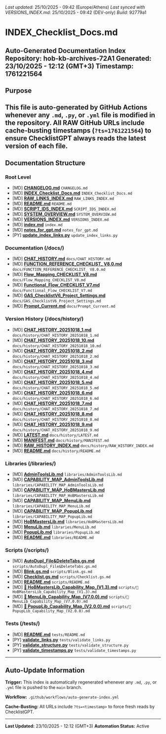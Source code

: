*Last updated:* 25/10/2025 - 09:42 (Europe/Athens)
*Last synced with VERSIONS_INDEX.md:* 25/10/2025 - 09:42 (DEV-only)
*Build:* 92779a1

# INDEX_Checklist_Docs.md
**Auto-Generated Documentation Index**
**Repository:** hob-kb-archives-72A1
**Generated:** 23/10/2025 - 12:12 (GMT+3)
**Timestamp:** 1761221564
---
## Purpose
This file is **auto-generated** by GitHub Actions whenever any `.md`, `.py`, or `.yml` file is modified in the repository.
All RAW GitHub URLs include cache-busting timestamps (`?ts=1761221564`) to ensure ChecklistGPT always reads the latest version of each file.
---
## Documentation Structure
### Root Level
- [MD] **[CHANGELOG.md](https://raw.githubusercontent.com/2mrowman/hob-kb-archives-72A1/refs/heads/main/CHANGELOG.md?ts=1761221564)**
  `CHANGELOG.md`
- [MD] **[INDEX_Checklist_Docs.md](https://raw.githubusercontent.com/2mrowman/hob-kb-archives-72A1/refs/heads/main/INDEX_Checklist_Docs.md?ts=1761221564)**
  `INDEX_Checklist_Docs.md`
- [MD] **[RAW_LINKS_INDEX.md](https://raw.githubusercontent.com/2mrowman/hob-kb-archives-72A1/refs/heads/main/RAW_LINKS_INDEX.md?ts=1761221564)**
  `RAW_LINKS_INDEX.md`
- [MD] **[README.md](https://raw.githubusercontent.com/2mrowman/hob-kb-archives-72A1/refs/heads/main/README.md?ts=1761221564)**
  `README.md`
- [MD] **[SCRIPT_IDS_INDEX.md](https://raw.githubusercontent.com/2mrowman/hob-kb-archives-72A1/refs/heads/main/SCRIPT_IDS_INDEX.md?ts=1761221564)**
  `SCRIPT_IDS_INDEX.md`
- [MD] **[SYSTEM_OVERVIEW.md](https://raw.githubusercontent.com/2mrowman/hob-kb-archives-72A1/refs/heads/main/SYSTEM_OVERVIEW.md?ts=1761221564)**
  `SYSTEM_OVERVIEW.md`
- [MD] **[VERSIONS_INDEX.md](https://raw.githubusercontent.com/2mrowman/hob-kb-archives-72A1/refs/heads/main/VERSIONS_INDEX.md?ts=1761221564)**
  `VERSIONS_INDEX.md`
- [MD] **[index.md](https://raw.githubusercontent.com/2mrowman/hob-kb-archives-72A1/refs/heads/main/index.md?ts=1761221564)**
  `index.md`
- [MD] **[notes_for_gpt.md](https://raw.githubusercontent.com/2mrowman/hob-kb-archives-72A1/refs/heads/main/notes_for_gpt.md?ts=1761221564)**
  `notes_for_gpt.md`
- [PY] **[update_index_links.py](https://raw.githubusercontent.com/2mrowman/hob-kb-archives-72A1/refs/heads/main/update_index_links.py?ts=1761221564)**
  `update_index_links.py`

### Documentation (/docs/)

- [MD] **[CHAT_HISTORY.md](https://raw.githubusercontent.com/2mrowman/hob-kb-archives-72A1/refs/heads/main/docs/CHAT_HISTORY.md?ts=1761221564)**
  `docs/CHAT_HISTORY.md`
- [MD] **[FUNCTION_REFERENCE_CHECKLIST_ V8.0.md](https://raw.githubusercontent.com/2mrowman/hob-kb-archives-72A1/refs/heads/main/docs/FUNCTION_REFERENCE_CHECKLIST_%20V8.0.md?ts=1761221564)**
  `docs/FUNCTION_REFERENCE_CHECKLIST_ V8.0.md`
- [MD] **[Flow_Mapping_CHECKLIST_V8.md](https://raw.githubusercontent.com/2mrowman/hob-kb-archives-72A1/refs/heads/main/docs/Flow_Mapping_CHECKLIST_V8.md?ts=1761221564)**
  `docs/Flow_Mapping_CHECKLIST_V8.md`
- [MD] **[Functional_Flow_CHECKLIST_V7.md](https://raw.githubusercontent.com/2mrowman/hob-kb-archives-72A1/refs/heads/main/docs/Functional_Flow_CHECKLIST_V7.md?ts=1761221564)**
  `docs/Functional_Flow_CHECKLIST_V7.md`
- [MD] **[GAS_ChecklistV6_Project_Settings.md](https://raw.githubusercontent.com/2mrowman/hob-kb-archives-72A1/refs/heads/main/docs/GAS_ChecklistV6_Project_Settings.md?ts=1761221564)**
  `docs/GAS_ChecklistV6_Project_Settings.md`
- [MD] **[Prompt_Current.md](https://raw.githubusercontent.com/2mrowman/hob-kb-archives-72A1/refs/heads/main/docs/Prompt_Current.md?ts=1761221564)**
  `docs/Prompt_Current.md`

### Version History (/docs/history/)

- [MD] **[CHAT_HISTORY_20251018_1.md](https://raw.githubusercontent.com/2mrowman/hob-kb-archives-72A1/refs/heads/main/docs/history/CHAT_HISTORY_20251018_1.md?ts=1761221564)**
  `docs/history/CHAT_HISTORY_20251018_1.md`
- [MD] **[CHAT_HISTORY_20251018_10.md](https://raw.githubusercontent.com/2mrowman/hob-kb-archives-72A1/refs/heads/main/docs/history/CHAT_HISTORY_20251018_10.md?ts=1761221564)**
  `docs/history/CHAT_HISTORY_20251018_10.md`
- [MD] **[CHAT_HISTORY_20251018_2.md](https://raw.githubusercontent.com/2mrowman/hob-kb-archives-72A1/refs/heads/main/docs/history/CHAT_HISTORY_20251018_2.md?ts=1761221564)**
  `docs/history/CHAT_HISTORY_20251018_2.md`
- [MD] **[CHAT_HISTORY_20251018_3.md](https://raw.githubusercontent.com/2mrowman/hob-kb-archives-72A1/refs/heads/main/docs/history/CHAT_HISTORY_20251018_3.md?ts=1761221564)**
  `docs/history/CHAT_HISTORY_20251018_3.md`
- [MD] **[CHAT_HISTORY_20251018_4.md](https://raw.githubusercontent.com/2mrowman/hob-kb-archives-72A1/refs/heads/main/docs/history/CHAT_HISTORY_20251018_4.md?ts=1761221564)**
  `docs/history/CHAT_HISTORY_20251018_4.md`
- [MD] **[CHAT_HISTORY_20251018_5.md](https://raw.githubusercontent.com/2mrowman/hob-kb-archives-72A1/refs/heads/main/docs/history/CHAT_HISTORY_20251018_5.md?ts=1761221564)**
  `docs/history/CHAT_HISTORY_20251018_5.md`
- [MD] **[CHAT_HISTORY_20251018_6.md](https://raw.githubusercontent.com/2mrowman/hob-kb-archives-72A1/refs/heads/main/docs/history/CHAT_HISTORY_20251018_6.md?ts=1761221564)**
  `docs/history/CHAT_HISTORY_20251018_6.md`
- [MD] **[CHAT_HISTORY_20251018_7.md](https://raw.githubusercontent.com/2mrowman/hob-kb-archives-72A1/refs/heads/main/docs/history/CHAT_HISTORY_20251018_7.md?ts=1761221564)**
  `docs/history/CHAT_HISTORY_20251018_7.md`
- [MD] **[CHAT_HISTORY_20251018_8.md](https://raw.githubusercontent.com/2mrowman/hob-kb-archives-72A1/refs/heads/main/docs/history/CHAT_HISTORY_20251018_8.md?ts=1761221564)**
  `docs/history/CHAT_HISTORY_20251018_8.md`
- [MD] **[CHAT_HISTORY_20251018_9.md](https://raw.githubusercontent.com/2mrowman/hob-kb-archives-72A1/refs/heads/main/docs/history/CHAT_HISTORY_20251018_9.md?ts=1761221564)**
  `docs/history/CHAT_HISTORY_20251018_9.md`
- [MD] **[LATEST.md](https://raw.githubusercontent.com/2mrowman/hob-kb-archives-72A1/refs/heads/main/docs/history/LATEST.md?ts=1761221564)**
  `docs/history/LATEST.md`
- [MD] **[MANIFEST.md](https://raw.githubusercontent.com/2mrowman/hob-kb-archives-72A1/refs/heads/main/docs/history/MANIFEST.md?ts=1761221564)**
  `docs/history/MANIFEST.md`
- [MD] **[RAW_HISTORY_INDEX.md](https://raw.githubusercontent.com/2mrowman/hob-kb-archives-72A1/refs/heads/main/docs/history/RAW_HISTORY_INDEX.md?ts=1761221564)**
  `docs/history/RAW_HISTORY_INDEX.md`
- [MD] **[README.md](https://raw.githubusercontent.com/2mrowman/hob-kb-archives-72A1/refs/heads/main/docs/history/README.md?ts=1761221564)**
  `docs/history/README.md`

### Libraries (/libraries/)

- [MD] **[AdminToolsLib.md](https://raw.githubusercontent.com/2mrowman/hob-kb-archives-72A1/refs/heads/main/libraries/AdminToolsLib.md?ts=1761221564)**
  `libraries/AdminToolsLib.md`
- [MD] **[CAPABILITY_MAP_AdminToolsLib.md](https://raw.githubusercontent.com/2mrowman/hob-kb-archives-72A1/refs/heads/main/libraries/CAPABILITY_MAP_AdminToolsLib.md?ts=1761221564)**
  `libraries/CAPABILITY_MAP_AdminToolsLib.md`
- [MD] **[CAPABILITY_MAP_HoBMastersLib.md](https://raw.githubusercontent.com/2mrowman/hob-kb-archives-72A1/refs/heads/main/libraries/CAPABILITY_MAP_HoBMastersLib.md?ts=1761221564)**
  `libraries/CAPABILITY_MAP_HoBMastersLib.md`
- [MD] **[CAPABILITY_MAP_MenuLib.md](https://raw.githubusercontent.com/2mrowman/hob-kb-archives-72A1/refs/heads/main/libraries/CAPABILITY_MAP_MenuLib.md?ts=1761221564)**
  `libraries/CAPABILITY_MAP_MenuLib.md`
- [MD] **[CAPABILITY_MAP_PopupLib.md](https://raw.githubusercontent.com/2mrowman/hob-kb-archives-72A1/refs/heads/main/libraries/CAPABILITY_MAP_PopupLib.md?ts=1761221564)**
  `libraries/CAPABILITY_MAP_PopupLib.md`
- [MD] **[HoBMastersLib.md](https://raw.githubusercontent.com/2mrowman/hob-kb-archives-72A1/refs/heads/main/libraries/HoBMastersLib.md?ts=1761221564)**
  `libraries/HoBMastersLib.md`
- [MD] **[MenuLib.md](https://raw.githubusercontent.com/2mrowman/hob-kb-archives-72A1/refs/heads/main/libraries/MenuLib.md?ts=1761221564)**
  `libraries/MenuLib.md`
- [MD] **[PopupLib.md](https://raw.githubusercontent.com/2mrowman/hob-kb-archives-72A1/refs/heads/main/libraries/PopupLib.md?ts=1761221564)**
  `libraries/PopupLib.md`
- [MD] **[README.md](https://raw.githubusercontent.com/2mrowman/hob-kb-archives-72A1/refs/heads/main/libraries/README.md?ts=1761221564)**
  `libraries/README.md`

### Scripts (/scripts/)

- [MD] **[AutoDupl_File&DeleteTabs.gs.md](https://raw.githubusercontent.com/2mrowman/hob-kb-archives-72A1/refs/heads/main/scripts/AutoDupl_File&DeleteTabs.gs.md?ts=1761221564)**
  `scripts/AutoDupl_File&DeleteTabs.gs.md`
- [MD] **[Blink.gs.md](https://raw.githubusercontent.com/2mrowman/hob-kb-archives-72A1/refs/heads/main/scripts/Blink.gs.md?ts=1761221564)**
  `scripts/Blink.gs.md`
- [MD] **[Checklist.gs.md](https://raw.githubusercontent.com/2mrowman/hob-kb-archives-72A1/refs/heads/main/scripts/Checklist.gs.md?ts=1761221564)**
  `scripts/Checklist.gs.md`
- [MD] **[README.md](https://raw.githubusercontent.com/2mrowman/hob-kb-archives-72A1/refs/heads/main/scripts/README.md?ts=1761221564)**
  `scripts/README.md`
- [MD] **[🧩 HoBMastersLib_Capability_Map_(V1.3).md](https://raw.githubusercontent.com/2mrowman/hob-kb-archives-72A1/refs/heads/main/scripts/🧩%20HoBMastersLib_Capability_Map_(V1.3).md?ts=1761221564)**
  `scripts/🧩 HoBMastersLib_Capability_Map_(V1.3).md`
- [MD] **[🧩 MenuLib_Capability_Map_(V7.0.0).md](https://raw.githubusercontent.com/2mrowman/hob-kb-archives-72A1/refs/heads/main/scripts/🧩%20MenuLib_Capability_Map_(V7.0.0).md?ts=1761221564)**
  `scripts/🧩 MenuLib_Capability_Map_(V7.0.0).md`
- [MD] **[🧩 PopupLib_Capability_Map_(V2.0.0).md](https://raw.githubusercontent.com/2mrowman/hob-kb-archives-72A1/refs/heads/main/scripts/🧩%20PopupLib_Capability_Map_(V2.0.0).md?ts=1761221564)**
  `scripts/🧩 PopupLib_Capability_Map_(V2.0.0).md`

### Tests (/tests/)

- [MD] **[README.md](https://raw.githubusercontent.com/2mrowman/hob-kb-archives-72A1/refs/heads/main/tests/README.md?ts=1761221564)**
  `tests/README.md`
- [PY] **[validate_links.py](https://raw.githubusercontent.com/2mrowman/hob-kb-archives-72A1/refs/heads/main/tests/validate_links.py?ts=1761221564)**
  `tests/validate_links.py`
- [PY] **[validate_structure.py](https://raw.githubusercontent.com/2mrowman/hob-kb-archives-72A1/refs/heads/main/tests/validate_structure.py?ts=1761221564)**
  `tests/validate_structure.py`
- [PY] **[validate_timestamps.py](https://raw.githubusercontent.com/2mrowman/hob-kb-archives-72A1/refs/heads/main/tests/validate_timestamps.py?ts=1761221564)**
  `tests/validate_timestamps.py`

---

## Auto-Update Information

**Trigger:** This index is automatically regenerated whenever any `.md`, `.py`, or `.yml` file is pushed to the `main` branch.

**Workflow:** `.github/workflows/auto-generate-index.yml`

**Cache-Busting:** All URLs include `?ts=<timestamp>` to force fresh reads by ChecklistGPT.

---

**Last Updated:** 23/10/2025 - 12:12 (GMT+3)
**Automation Status:** Active
